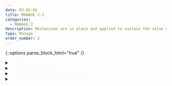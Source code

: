 ```yaml
---
date: 03-02-02
title: MANAGE 2.2
categories:
  - MANAGE-2
description: Mechanisms are in place and applied to sustain the value of deployed AI systems.
type: Manage
order_number: 2
---
```

{::options parse_block_html="true" /} 


<details>
<summary markdown="span"><span style="color:#FBFAF5">**About**</span></summary>      
<br>
System performance and trustworthiness may evolve and shift over time, once an AI system is deployed and put into operation. This phenomenon, generally known as drift, can degrade the value of the AI system to the organization and increase the likelihood of negative impacts.  Regular monitoring of AI systems’ performance and trustworthiness enhances organizations’ ability to detect and respond to drift, and thus sustain an AI system’s value once deployed. Processes and mechanisms for regular monitoring address system functionality and behavior - as well as impacts and alignment with the values and norms within the specific context of use. For example, considerations regarding impacts on personal or public safety or privacy may include limiting high speeds when operating autonomous vehicles or restricting illicit content recommendations for minors. 

Regular monitoring activities can enable organizations to systematically and proactively identify emergent risks and respond according to established protocols and metrics.  Options for organizational responses include 1) avoiding the risk, 2)accepting the risk, 3) mitigating the risk, or 4) transferring the risk. Each of these actions require planning and resources. Organizations are encouraged to establish risk management protocols with consideration of the trustworthiness characteristics, the deployment context, and real world impacts. 

</details>

<details>
<summary markdown="span"><span style="color:#FBFAF5">**Suggested Actions**</span></summary>

- Establish risk controls considering trustworthiness characteristics, including:
	- Data management, quality, and privacy (e.g. minimization, rectification or deletion requests) controls as part of organizational data governance policies. 
	- Machine learning and end-point security countermeasures (e.g., robust models, differential privacy, authentication, throttling).
	- Business rules that augment, limit or restrict AI system outputs within certain contexts 
	- Utilizing domain expertise related to deployment context for continuous improvement and TEVV across the AI lifecycle.
	- Development and regular tracking of human-AI teaming configurations.
	- Model assessment and test, evaluation, validation and verification (TEVV) protocols.
	- Use of standardized documentation and transparency mechanisms.
	- Software quality assurance practices across AI lifecycle.
	- Mechanisms to explore system limitations and avoid past failed designs or deployments.
- Establish mechanisms to capture feedback from system end users and potentially impacted groups.
- Review insurance policies, warranties, or contracts for legal or oversight requirements for risk transfer procedures.
- Document risk tolerance decisions and risk acceptance procedures.

</details>

<details>
<summary markdown="span"><span style="color:#FBFAF5">**Transparency and Documentation**</span></summary>
<br>
**Organizations can document the following:**

- To what extent can users or parties affected by the outputs of the AI system test the AI system and provide feedback?
- Could the AI system expose people to harm or negative impacts? What was done to mitigate or reduce the potential for harm?
- How will the accountable human(s) address changes in accuracy and precision due to either an adversary’s attempts to disrupt the AI or unrelated changes in the operational or business environment?

**AI Transparency Resources:**

- GAO-21-519SP - Artificial Intelligence: An Accountability Framework for Federal Agencies & Other Entities. [URL](https://www.gao.gov/products/gao-21-519sp)
- Artificial Intelligence Ethics Framework For The Intelligence Community. [URL](https://www.intelligence.gov/artificial-intelligence-ethics-framework-for-the-intelligence-community)


</details>

<details>
<summary markdown="span"><span style="color:#FBFAF5">**References**</span></summary>      
<br>

**Safety, Validity and Reliability Risk Management Approaches and Resources**

AI Incident Database. 2022. AI Incident Database. [URL](https://incidentdatabase.ai/)

AIAAIC Repository. 2022. AI, algorithmic and automation incidents collected, dissected, examined, and divulged. [URL](https://www.aiaaic.org/aiaaic-repository)

Alexander D'Amour, Katherine Heller, Dan Moldovan, et al. 2020. Underspecification Presents Challenges for Credibility in Modern Machine Learning. arXiv:2011.03395. [URL](https://arxiv.org/abs/2011.03395)

Andrew L. Beam, Arjun K. Manrai, Marzyeh Ghassemi. 2020. Challenges to the Reproducibility of Machine Learning Models in Health Care. Jama 323, 4 (January 6, 2020), 305-306. [URL](https://doi.org/10.1001/jama.2019.20866)

Anthony M. Barrett, Dan Hendrycks, Jessica Newman et al. 2022. Actionable Guidance for High-Consequence AI Risk Management: Towards Standards Addressing AI Catastrophic Risks. arXiv:2206.08966. [URL](https://doi.org/10.48550/arXiv.2206.08966)

Debugging Machine Learning Models, In Proceedings of ICLR 2019 Workshop, May 6, 2019, New Orleans, Louisiana. [URL](https://debug-ml-iclr2019.github.io/)

Jessie J. Smith, Saleema Amershi, Solon Barocas, et al. 2022. REAL ML: Recognizing, Exploring, and Articulating Limitations of Machine Learning Research. arXiv:2205.08363. [URL](https://arxiv.org/abs/2205.08363)

Joelle Pineau, Philippe Vincent-Lamarre, Koustuv Sinha, et al. 2020. Improving Reproducibility in Machine Learning Research (A Report from the NeurIPS 2019 Reproducibility Program) arXiv:2003.12206. [URL](https://doi.org/10.48550/arXiv.2003.12206)

Kirstie Whitaker. 2017. Showing your working: a how to guide to reproducible research. (August 2017). [LINK](https://github.com/WhitakerLab/ReproducibleResearch/blob/master/PRESENTATIONS/Whitaker_ICON_August2017.pdf), [URL](https://doi.org/10.6084/m9.figshare.4244996.v2)

Netflix. Chaos Monkey. [URL](https://netflix.github.io/chaosmonkey/)

Peter Henderson, Riashat Islam, Philip Bachman, et al. 2018. Deep reinforcement learning that matters. Proceedings of the AAAI Conference on Artificial Intelligence. 32, 1 (Apr. 2018). [URL](https://doi.org/10.1609/aaai.v32i1.11694)

Suchi Saria, Adarsh Subbaswamy. 2019. Tutorial: Safe and Reliable Machine Learning. arXiv:1904.07204. [URL](https://doi.org/10.48550/arXiv.1904.07204)

Kang, Daniel, Deepti Raghavan, Peter Bailis, and Matei Zaharia. "Model assertions for monitoring and improving ML models." Proceedings of Machine Learning and Systems 2 (2020): 481-496. [URL](https://proceedings.mlsys.org/paper/2020/file/a2557a7b2e94197ff767970b67041697-Paper.pdf)

**Managing Risk Bias**

National Institute of Standards and Technology (NIST), Reva Schwartz, Apostol Vassilev, et al. 2022. NIST Special Publication 1270 Towards a Standard for Identifying and Managing Bias in Artificial Intelligence. [URL](https://nvlpubs.nist.gov/nistpubs/SpecialPublications/NIST.SP.1270.pdf)

**Bias Testing and Remediation Approaches** 

Alekh Agarwal, Alina Beygelzimer, Miroslav Dudík, et al. 2018. A Reductions Approach to Fair Classification. arXiv:1803.02453. [URL](https://doi.org/10.48550/arXiv.1803.02453)

Brian Hu Zhang, Blake Lemoine, Margaret Mitchell. 2018. Mitigating Unwanted Biases with Adversarial Learning. arXiv:1801.07593. [URL](https://doi.org/10.48550/arXiv.1801.07593)

Drago Plečko, Nicolas Bennett, Nicolai Meinshausen. 2021. Fairadapt: Causal Reasoning for Fair Data Pre-processing. arXiv:2110.10200. [URL](https://doi.org/10.48550/arXiv.2110.10200)

Faisal Kamiran, Toon Calders. 2012. Data Preprocessing Techniques for Classification without Discrimination. Knowledge and Information Systems 33 (2012), 1–33. [URL](https://doi.org/10.1007/s10115-011-0463-8)

Faisal Kamiran; Asim Karim; Xiangliang Zhang. 2012. Decision Theory for Discrimination-Aware Classification. In Proceedings of the 2012 IEEE 12th International Conference on Data Mining, December 10-13, 2012, Brussels, Belgium. IEEE, 924-929. [URL](https://doi.org/10.1109/ICDM.2012.45)

Flavio P. Calmon, Dennis Wei, Karthikeyan Natesan Ramamurthy, et al. 2017. Optimized Data Pre-Processing for Discrimination Prevention. arXiv:1704.03354. [URL](https://doi.org/10.48550/arXiv.1704.03354)

Geoff Pleiss, Manish Raghavan, Felix Wu, et al. 2017. On Fairness and Calibration. arXiv:1709.02012. [URL](https://doi.org/10.48550/arXiv.1709.02012)

L. Elisa Celis, Lingxiao Huang, Vijay Keswani, et al. 2020. Classification with Fairness Constraints: A Meta-Algorithm with Provable Guarantees. arXiv:1806.06055. [URL](https://doi.org/10.48550/arXiv.1806.06055)

Michael Feldman, Sorelle Friedler, John Moeller, et al. 2014. Certifying and Removing Disparate Impact. arXiv:1412.3756. [URL](https://doi.org/10.48550/arXiv.1412.3756)

Michael Kearns, Seth Neel, Aaron Roth, et al. 2017. Preventing Fairness Gerrymandering: Auditing and Learning for Subgroup Fairness. arXiv:1711.05144. [URL](https://doi.org/10.48550/arXiv.1711.05144)

Michael Kearns, Seth Neel, Aaron Roth, et al. 2018. An Empirical Study of Rich Subgroup Fairness for Machine Learning. arXiv:1808.08166. [URL](https://doi.org/10.48550/arXiv.1808.08166)

Moritz Hardt, Eric Price, and Nathan Srebro. 2016. Equality of Opportunity in Supervised Learning. In Proceedings of the 30th Conference on Neural Information Processing Systems (NIPS 2016), 2016, Barcelona, Spain. [URL](https://papers.nips.cc/paper/2016/file/9d2682367c3935defcb1f9e247a97c0d-Paper.pdf)

Rich Zemel, Yu Wu, Kevin Swersky, et al. 2013. Learning Fair Representations. In Proceedings of the 30th International Conference on Machine Learning 2013, PMLR 28, 3, 325-333. [URL](http://proceedings.mlr.press/v28/zemel13.html)

Toshihiro Kamishima, Shotaro Akaho, Hideki Asoh & Jun Sakuma. 2012. Fairness-Aware Classifier with Prejudice Remover Regularizer. In Peter A. Flach, Tijl De Bie, Nello Cristianini (eds) Machine Learning and Knowledge Discovery in Databases. European Conference ECML PKDD 2012, Proceedings Part II, September 24-28, 2012, Bristol, UK. Lecture Notes in Computer Science 7524. Springer, Berlin, Heidelberg. [URL](https://doi.org/10.1007/978-3-642-33486-3_3)

**Security and Resilience Resources**

FTC Start With Security Guidelines. 2015. [URL](https://www.ftc.gov/system/files/documents/plain-language/pdf0205-startwithsecurity.pdf) 

Gary McGraw et al. 2022. BIML Interactive Machine Learning Risk Framework. Berryville Institute for Machine Learning. [URL](https://berryvilleiml.com/interactive/)

Ilia Shumailov, Yiren Zhao, Daniel Bates, et al. 2021. Sponge Examples: Energy-Latency Attacks on Neural Networks. arXiv:2006.03463. [URL](https://doi.org/10.48550/arXiv.2006.03463)

Marco Barreno, Blaine Nelson, Anthony D. Joseph, et al. 2010. The Security of Machine Learning. Machine Learning 81 (2010), 121-148. [URL](https://doi.org/10.1007/s10994-010-5188-5)

Matt Fredrikson, Somesh Jha, Thomas Ristenpart. 2015. Model Inversion Attacks that Exploit Confidence Information and Basic Countermeasures. In Proceedings of the 22nd ACM SIGSAC Conference on Computer and Communications Security (CCS '15), October 2015. Association for Computing Machinery, New York, NY, USA, 1322–1333. [URL](https://doi.org/10.1145/2810103.2813677)

National Institute for Standards and Technology (NIST). 2022. Cybersecurity Framework. [URL](https://www.nist.gov/cyberframework)

Nicolas Papernot. 2018. A Marauder's Map of Security and Privacy in Machine Learning. arXiv:1811.01134. [URL](https://doi.org/10.48550/arXiv.1811.01134)

Reza Shokri, Marco Stronati, Congzheng Song, et al. 2017. Membership Inference Attacks against Machine Learning Models. arXiv:1610.05820. [URL](https://doi.org/10.48550/arXiv.1610.05820)

Adversarial Threat Matrix (MITRE). 2021. [URL](https://github.com/mitre/advmlthreatmatrix)

**Interpretability and Explainability Approaches**

Chaofan Chen, Oscar Li, Chaofan Tao, et al. 2019. This Looks Like That: Deep Learning for Interpretable Image Recognition. arXiv:1806.10574. [URL](https://doi.org/10.48550/arXiv.1806.10574)

Cynthia Rudin. 2019. Stop explaining black box machine learning models for high stakes decisions and use interpretable models instead. arXiv:1811.10154. [URL](https://doi.org/10.48550/arXiv.1811.10154)

Daniel W. Apley, Jingyu Zhu. 2019. Visualizing the Effects of Predictor Variables in Black Box Supervised Learning Models. arXiv:1612.08468. [URL](https://doi.org/10.48550/arXiv.1612.08468)

David A. Broniatowski. 2021. Psychological Foundations of Explainability and Interpretability in Artificial Intelligence. National Institute of Standards and Technology (NIST) IR 8367. National Institute of Standards and Technology, Gaithersburg, MD.  [URL](https://doi.org/10.6028/NIST.IR.8367)

Forough Poursabzi-Sangdeh, Daniel G. Goldstein, Jake M. Hofman, et al. 2021. Manipulating and Measuring Model Interpretability. arXiv:1802.07810. [URL](https://doi.org/10.48550/arXiv.1802.07810)

Hongyu Yang, Cynthia Rudin, Margo Seltzer. 2017. Scalable Bayesian Rule Lists. arXiv:1602.08610. [URL](https://doi.org/10.48550/arXiv.1602.08610)

P. Jonathon Phillips, Carina A. Hahn, Peter C. Fontana, et al. 2021. Four Principles of Explainable Artificial Intelligence. National Institute of Standards and Technology (NIST) IR 8312. National Institute of Standards and Technology, Gaithersburg, MD. [URL](https://doi.org/10.6028/NIST.IR.8312)

Scott Lundberg, Su-In Lee. 2017. A Unified Approach to Interpreting Model Predictions. arXiv:1705.07874. [URL](https://doi.org/10.48550/arXiv.1705.07874)

Susanne Gaube, Harini Suresh, Martina Raue, et al. 2021. Do as AI say: susceptibility in deployment of clinical decision-aids. npj Digital Medicine 4, Article 31 (2021). [URL](https://doi.org/10.1038/s41746-021-00385-9)

Yin Lou, Rich Caruana, Johannes Gehrke, et al. 2013. Accurate intelligible models with pairwise interactions. In Proceedings of the 19th ACM SIGKDD international conference on Knowledge discovery and data mining (KDD '13), August 2013. Association for Computing Machinery, New York, NY, USA, 623–631. [URL](https://doi.org/10.1145/2487575.2487579)

**Privacy Resources**

National Institute for Standards and Technology (NIST). 2022. Privacy Framework. [URL](https://www.nist.gov/privacy-framework)

**Data Governance**

Marijn Janssen, Paul Brous, Elsa Estevez, Luis S. Barbosa, Tomasz Janowski, Data governance: Organizing data for trustworthy Artificial Intelligence, Government Information Quarterly, Volume 37, Issue 3, 2020, 101493, ISSN 0740-624X. [URL](https://doi.org/10.1016/j.giq.2020.101493)

**Software Resources**

- [PiML](https://github.com/SelfExplainML/PiML-Toolbox) (explainable models, performance assessment)
- [Interpret](https://github.com/interpretml/interpret) (explainable models)
- [Iml](https://cran.r-project.org/web/packages/iml/index.html) (explainable models)
- [Drifter](https://github.com/ModelOriented/drifter) library (performance assessment)
- [Manifold](https://github.com/uber/manifold) library (performance assessment)
- [SALib](https://github.com/SALib/SALib) library (performance assessment)
- [What-If Tool](https://pair-code.github.io/what-if-tool/index.html#about) (performance assessment)
- [MLextend](http://rasbt.github.io/mlxtend/) (performance assessment)
- AI Fairness 360: 
	- [Python](https://github.com/Trusted-AI/AIF360) (bias testing and mitigation)
	- [R](https://github.com/Trusted-AI/AIF360/tree/master/aif360/aif360-r) (bias testing and mitigation)
- [Adversarial-robustness-toolbox](https://github.com/Trusted-AI/adversarial-robustness-toolbox) (ML security)
- [Robustness](https://github.com/MadryLab/robustness) (ML security)
- [tensorflow/privacy](https://github.com/tensorflow/privacy) (ML security)
- [NIST De-identification Tools](https://www.nist.gov/itl/applied-cybersecurity/privacy-engineering/collaboration-space/focus-areas/de-id/tools) (Privacy and ML security)
- [Dvc](https://dvc.org/) (MLops, deployment)
- [Gigantum](https://github.com/gigantum) (MLops, deployment)
- [Mlflow](https://mlflow.org/) (MLops, deployment)
- [Mlmd](https://github.com/google/ml-metadata) (MLops, deployment)
- [Modeldb](https://github.com/VertaAI/modeldb) (MLops, deployment)

</details>

